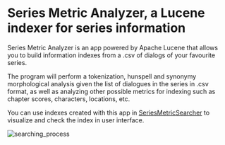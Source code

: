 # Series Metric Analyzer, a Lucene indexer for series information

Series Metric Analyzer is an app powered by Apache Lucene that allows you to build information indexes from a .csv of dialogs of your favourite series.

The program will perform a tokenization, hunspell and synonymy morphological analysis given the list of dialogues in the series in .csv format, as well as analyzing other possible metrics for indexing such as chapter scores, characters, locations, etc.

You can use indexes created with this app in [SeriesMetricSearcher](https://github.com/RedRiotTank/SeriesMetricSearcher) to visualize and check the index in user interface.


![searching_process](https://github.com/user-attachments/assets/55ffe3cb-b114-4369-bb2f-2bed2e9b6f2c)
